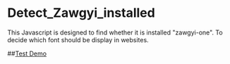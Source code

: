 # Detect_Zawgyi_installed
This Javascript is designed to find whether it is installed "zawgyi-one". To decide which font should be display in websites.

##<a target="_blank" href="https://cdn.rawgit.com/LeonarAung/Detect_Zawgyi_installed/79852cd1/test.html">Test Demo</a>

